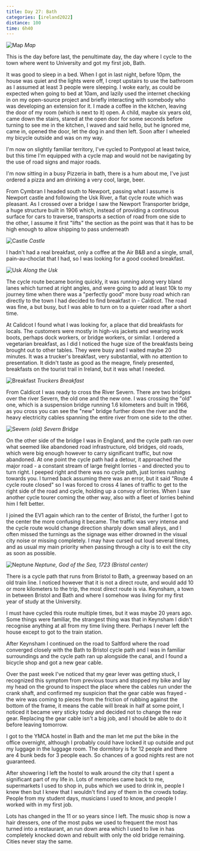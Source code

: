 ```yaml
--- 
title: Day 27: Bath
categories: [ireland2022]
distance: 100
time: 6h40
---
```


![Map](/images/ireland2022/20220902_map.jpg) 
*Map*

This is the day before last, the penultimate day, the day where I cycle to the
town where went to University and got my first job, Bath.

It was good to sleep in a bed. When I got in last night, before 10pm, the
house was quiet and the lights were off, I crept upstairs to use the bathroom
as I assumed at least 3 people were sleeping. I woke early, as could be
expected when going to bed at 10am, and lazily used the internet checking in
on my open-source project and briefly interacting with somebody who was
developing an extension for it. I made a coffee in the kitchen, leaving the
door of my room (which is next to it) open. A child, maybe six years old, came
down the stairs, stared at the open door for some seconds before turning to
see me in the kitchen, I waved and said hello, but he ignored me, came in,
opened the door, let the dog in and then left. Soon after I wheeled my bicycle
outside and was on my way.

I'm now on slightly familiar territory, I've cycled to Pontypool at least
twice, but this time I'm equipped with a cycle map and would not be navigating
by the use of road signs and major roads.

I'm now sitting in a busy Pizzeria in bath, there is a hum about me, I've just
ordered a pizza and am drinking a very cool, large, beer.

From Cymbran I headed south to Newport, passing what I assume is Newport
castle and following the Usk River, a flat cycle route which was pleasant. As
I crossed over a bridge I saw the Newport Transporter bridge, a huge structure
built in 1906 which, instead of providing a continuous surface for cars to
traverse, transports a section of road from one side to the other, I assume it
first "lifts" the section as the point was that it has to be high enough to
allow shipping to pass underneath

![Castle](/images/ireland2022/20220902_1.jpg) 
*Castle*

I hadn't had a real breakfast, only a coffee at the Air B&B and a single, small,
pain-au-choclat that I had, so I was looking for a good cooked breakfast.

![Usk](/images/ireland2022/20220902_2.jpg) 
*Along the Usk*

The cycle route became boring quickly, it was running along very bland lanes
which turned at right angles, and were going to add at least 10k to my journey
time when there was a "perfectly good" more busy road which ran directly to
the town I had decided to find breakfast in - Caldicot. The road was fine, a
but busy, but I was able to turn on to a quieter road after a short time.

At Calidcot I found what I was looking for, a place that did breakfasts for
locals. The customers were mostly in high-vis jackets and wearing work boots,
perhaps dock workers, or bridge workers, or similar. I ordered a vegetarian
breakfast, as I did I noticed the huge size of the breakfasts being brought
out to other tables. They were busy and I waited maybe 20 minutes. It was a
trucker's breakfast, very substantial, with no attention to presentation. It
didn't taste as good as the meagre, finely presented, breakfasts on the tourist
trail in Ireland, but it was what I needed.

![Breakfast](/images/ireland2022/20220902_3.jpg) 
*Truckers Breakfast*

From Caldicot I was ready to cross the River Severn. There are two bridges
over the river Severn, the old one and the new one. I was crossing the "old"
one, which is a suspension bridge running 1.6 kilometers and built in 1966,
as you cross you can see the "new" bridge further down the river and the heavy
electricity cables spanning the entire river from one side to the other.

![Severn](/images/ireland2022/20220902_4.jpg) 
*(old) Severn Bridge*

On the other side of the bridge I was in England, and the cycle path ran over
what seemed like abandoned road infrastructure, old bridges, old roads, which
were big enough however to carry significant traffic, but now abandoned. At
one point the cycle path had a detour, it approached _the_ major road - a
constant stream of large freight lorries - and directed you to turn right. I
peeped right and there was no cycle path, just lorries rushing towards you. I
turned back assuming there was an error, but it said "Route 4 cycle route
closed" so I was forced to cross 4 lanes of traffic to get to the right side
of the road and cycle, holding up a convoy of lorries. When I saw another
cycle tourer coming the other way, also with a fleet of lorries behind him I
felt better.

I joined the EV1 again which ran to the center of Bristol, the further I got
to the center the more confusing it became. The traffic was very intense and
the cycle route would change direction sharply down small alleys, and I often
missed the turnings as the signage was either drowned in the visual city noise
or missing completely. I may have cursed out loud several times, and as usual
my main priority when passing through a city is to exit the city as soon as
possible.

![Neptune](/images/ireland2022/20220902_5.jpg) 
*Neptune, God of the Sea, 1723 (Bristol center)*

There is a cycle path that runs from Bristol to Bath, a greenway based on an
old train line. I noticed however that it is not a direct route, and would add
10 or more kilometers to the trip, the most direct route is via. Keynsham, a
town in between Bristol and Bath and where I somehow was living for my first
year of study at the University.

I must have cycled this route multiple times, but it was maybe 20 years ago.
Some things were familiar, the strangest thing was that in Keynsham I didn't
recognise anything at all from my time living there. Perhaps I never left the
house except to got to the train station.

After Keynsham I continued on the road to Saltford where the road converged
closely with the Bath to Bristol cycle path and I was in familiar
surroundings and the cycle path ran up alongside the canal, and I found a
bicycle shop and got a new gear cable.

Over the past week I've noticed that my gear lever was getting stuck, I
recognized this symptom from previous tours and stopped my bike and lay my
head on the ground to inspect the place where the cables run under the crank
shaft, and confirmed my suspicion that the gear cable was frayed - the wire
was coming to pieces from the friction of rubbing against the bottom of the
frame, it means the cable will break in half at some point, I noticed it
became very sticky today and decided not to change the rear gear. Replacing
the gear cable isn't a big job, and I should be able to do it before leaving
tomorrow.

I got to the YMCA hostel in Bath and the man let me put the bike in the office
overnight, although I probably could have locked it up outside and put my
luggage in the luggage room. The dormitory is for 12 people and there are 4
bunk beds for 3 people each. So chances of a good nights rest are not
guaranteed.

After showering I left the hostel to walk around the city that I spent a
significant part of my life in. Lots of memories came back to me, supermarkets
I used to shop in, pubs which we used to drink in, people I knew then but I
knew that I wouldn't find any of them in the crowds today. People from my
student days, musicians I used to know, and people I worked with in my first
job.

Lots has changed in the 11 or so years since I left. The music shop is now a
hair dressers, one of the most pubs we used to frequent the most has turned
into a restaurant, an run down area which I used to live in has completely
knocked down and rebuilt with only the old bridge remaining. Cities never stay
the same.
